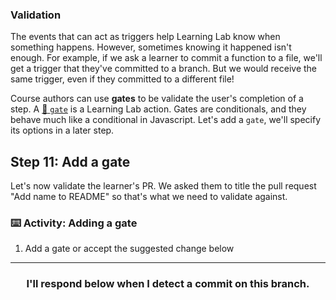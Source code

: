 ### Validation

The events that can act as triggers help Learning Lab know when something happens. However, sometimes knowing it happened isn't enough. For example, if we ask a learner to commit a function to a file, we'll get a trigger that they've committed to a branch. But we would receive the same trigger, even if they committed to a different file!

Course authors can use **gates** to be validate the user's completion of a step. A [:book: `gate`](https://lab.github.com/docs/actions/gate/) is a Learning Lab action. Gates are conditionals, and they behave much like a conditional in Javascript. Let's add a `gate`, we'll specify its options in a later step.

## Step 11: Add a gate

Let's now validate the learner's PR. We asked them to title the pull request "Add name to README" so that's what we need to validate against.

### :keyboard: Activity: Adding a gate

1. Add a gate or accept the suggested change below

<hr>
<h3 align="center">I'll respond below when I detect a commit on this branch.</h3>

